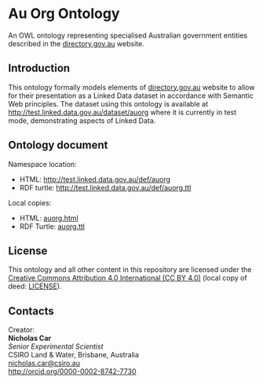 # Au Org Ontology
An OWL ontology representing specialised Australian government entities described in the [directory.gov.au](https://directory.gov.au) website.


## Introduction
This ontology formally models elements of [directory.gov.au](https://directory.gov.au) website to allow for their presentation as a Linked Data dataset in accordance with Semantic Web principles. The dataset using this ontology is available at <http://test.linked.data.gov.au/dataset/auorg> where it is currently in test mode, demonstrating aspects of Linked Data.


## Ontology document
Namespace location:
* HTML: <http://test.linked.data.gov.au/def/auorg>
* RDF turtle: <http://test.linked.data.gov.au/def/auorg.ttl>

Local copies:
* HTML: [auorg.html](auorg.html)  
* RDF Turtle: [auorg.ttl](auorg.ttl)


## License
This ontology and all other content in this repository are licensed under the [Creative Commons Attribution 4.0 International (CC BY 4.0)](https://creativecommons.org/licenses/by/4.0/) (local copy of deed: [LICENSE](LICENSE)).


## Contacts
Creator:  
**Nicholas Car**  
*Senior Experimental Scientist*  
CSIRO Land & Water, Brisbane, Australia    
<nicholas.car@csiro.au>  
<http://orcid.org/0000-0002-8742-7730>  
